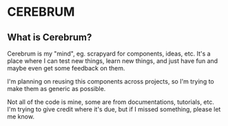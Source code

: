 # CEREBRUM

## What is Cerebrum?

Cerebrum is my "mind", eg. scrapyard for components, ideas, etc. It's a place where I can test new things, learn new things, and just have fun and maybe even get some feedback on them.

I'm planning on reusing this components across projects, so I'm trying to make them as generic as possible.

Not all of the code is mine, some are from documentations, tutorials, etc. I'm trying to give credit where it's due, but if I missed something, please let me know.
